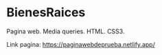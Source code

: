 # BienesRaices
Pagina web. Media queries. HTML. CSS3. 
 
 Link pagina: https://paginawebdeprueba.netlify.app/
